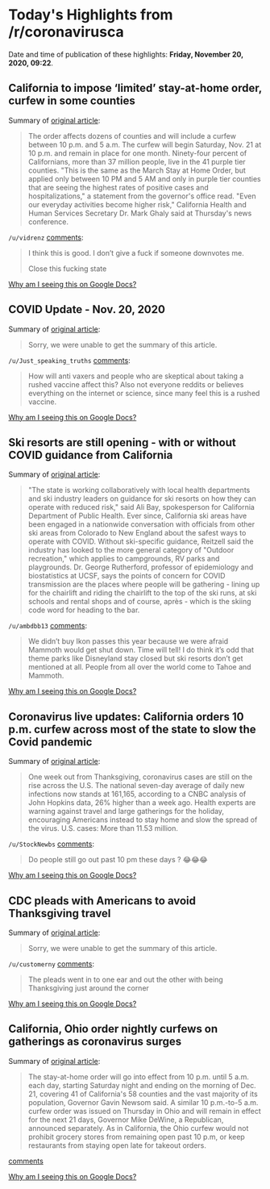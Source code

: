 # Today's Highlights from /r/coronavirusca

Date and time of publication of these highlights: **Friday, November 20, 2020, 09:22**.

## California to impose ‘limited’ stay-at-home order, curfew in some counties

Summary of [original article](https://fox40.com/news/coronavirus/sources-california-to-impose-limited-stay-at-home-order-curfew-in-some-counties/):

> The order affects dozens of counties and will include a curfew between 10 p.m. and 5 a.m. The curfew will begin Saturday, Nov. 21 at 10 p.m. and remain in place for one month. Ninety-four percent of Californians, more than 37 million people, live in the 41 purple tier counties. "This is the same as the March Stay at Home Order, but applied only between 10 PM and 5 AM and only in purple tier counties that are seeing the highest rates of positive cases and hospitalizations," a statement from the governor's office read. "Even our everyday activities become higher risk," California Health and Human Services Secretary Dr. Mark Ghaly said at Thursday's news conference.

`/u/vidrenz` [comments](https://www.reddit.com/r/CoronavirusCA/comments/jxcsmf/california_to_impose_limited_stayathome_order/):

> I think this is good. I don’t give a fuck if someone downvotes me. 
> 
> Close this fucking state

[Why am I seeing this on Google Docs?](https://docs.google.com/document/d/1Dc6We63vOXIZsc0op-Bt4abqkYjXzOigalQqFxmvvbM/edit?usp=sharing)

## COVID Update - Nov. 20, 2020

Summary of [original article](/r/sandiego/comments/jxqo1l/covid_update_nov_20_2020/):

> Sorry, we were unable to get the summary of this article.

`/u/Just_speaking_truths` [comments](https://www.reddit.com/r/CoronavirusCA/comments/jxqoa1/covid_update_nov_20_2020/):

> How will anti vaxers and people who are skeptical about taking a rushed vaccine affect this? Also not everyone reddits or believes everything on the internet or science, since many feel this is a rushed vaccine.

[Why am I seeing this on Google Docs?](https://docs.google.com/document/d/1Dc6We63vOXIZsc0op-Bt4abqkYjXzOigalQqFxmvvbM/edit?usp=sharing)

## Ski resorts are still opening - with or without COVID guidance from California

Summary of [original article](https://www.sfgate.com/coronavirus/article/lake-tahoe-ski-resorts-open-covid-california-15737856.php):

> "The state is working collaboratively with local health departments and ski industry leaders on guidance for ski resorts on how they can operate with reduced risk," said Ali Bay, spokesperson for California Department of Public Health. Ever since, California ski areas have been engaged in a nationwide conversation with officials from other ski areas from Colorado to New England about the safest ways to operate with COVID. Without ski-specific guidance, Reitzell said the industry has looked to the more general category of "Outdoor recreation," which applies to campgrounds, RV parks and playgrounds. Dr. George Rutherford, professor of epidemiology and biostatistics at UCSF, says the points of concern for COVID transmission are the places where people will be gathering - lining up for the chairlift and riding the chairlift to the top of the ski runs, at ski schools and rental shops and of course, après - which is the skiing code word for heading to the bar.

`/u/ambdbb13` [comments](https://www.reddit.com/r/CoronavirusCA/comments/jxgq1c/ski_resorts_are_still_opening_with_or_without/):

> We didn’t buy Ikon passes this year because we were afraid Mammoth would get shut down. Time will tell! I do think it’s odd that theme parks like Disneyland stay closed but ski resorts don’t get mentioned at all. People from all over the world come to Tahoe and Mammoth.

[Why am I seeing this on Google Docs?](https://docs.google.com/document/d/1Dc6We63vOXIZsc0op-Bt4abqkYjXzOigalQqFxmvvbM/edit?usp=sharing)

## Coronavirus live updates: California orders 10 p.m. curfew across most of the state to slow the Covid pandemic

Summary of [original article](https://www.cnbc.com/2020/11/19/coronavirus-live-updates.html):

> One week out from Thanksgiving, coronavirus cases are still on the rise across the U.S. The national seven-day average of daily new infections now stands at 161,165, according to a CNBC analysis of John Hopkins data, 26% higher than a week ago. Health experts are warning against travel and large gatherings for the holiday, encouraging Americans instead to stay home and slow the spread of the virus. U.S. cases: More than 11.53 million.

`/u/StockNewbs` [comments](https://www.reddit.com/r/CoronavirusCA/comments/jxcunp/coronavirus_live_updates_california_orders_10_pm/):

> Do people still go out past 10 pm these days ? 😂😂😂

[Why am I seeing this on Google Docs?](https://docs.google.com/document/d/1Dc6We63vOXIZsc0op-Bt4abqkYjXzOigalQqFxmvvbM/edit?usp=sharing)

## CDC pleads with Americans to avoid Thanksgiving travel

Summary of [original article](https://apnews.com/article/cdc-guidelines-thanksgiving-holidays-597a53e6cd8a7565c8f1433e6a3e2efd):

> Sorry, we were unable to get the summary of this article.

`/u/customerny` [comments](https://www.reddit.com/r/CoronavirusCA/comments/jxhvci/cdc_pleads_with_americans_to_avoid_thanksgiving/):

> The pleads went in to one ear and out the other with being Thanksgiving just around the corner

[Why am I seeing this on Google Docs?](https://docs.google.com/document/d/1Dc6We63vOXIZsc0op-Bt4abqkYjXzOigalQqFxmvvbM/edit?usp=sharing)

## California, Ohio order nightly curfews on gatherings as coronavirus surges

Summary of [original article](https://www.reuters.com/article/us-health-coronavirus-usa/california-ohio-order-nightly-curfews-on-gatherings-as-coronavirus-surges-idUSKBN27Z2GJ):

> The stay-at-home order will go into effect from 10 p.m. until 5 a.m. each day, starting Saturday night and ending on the morning of Dec. 21, covering 41 of California's 58 counties and the vast majority of its population, Governor Gavin Newsom said. A similar 10 p.m.-to-5 a.m. curfew order was issued on Thursday in Ohio and will remain in effect for the next 21 days, Governor Mike DeWine, a Republican, announced separately. As in California, the Ohio curfew would not prohibit grocery stores from remaining open past 10 p.m, or keep restaurants from staying open late for takeout orders.

[comments](https://www.reddit.com/r/CoronavirusCA/comments/jxlb71/california_ohio_order_nightly_curfews_on/)

[Why am I seeing this on Google Docs?](https://docs.google.com/document/d/1Dc6We63vOXIZsc0op-Bt4abqkYjXzOigalQqFxmvvbM/edit?usp=sharing)

